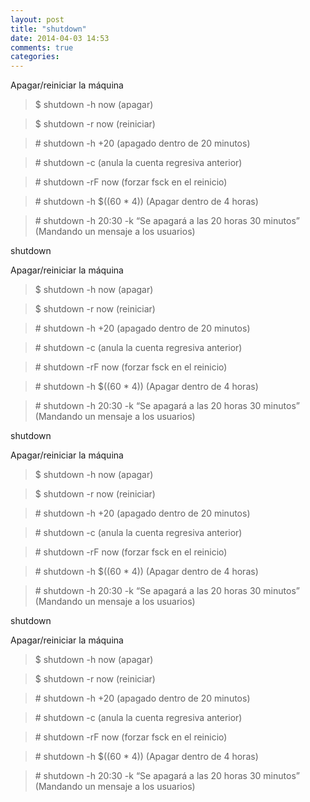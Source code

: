 ```yaml
---
layout: post
title: "shutdown"
date: 2014-04-03 14:53
comments: true
categories: 
---
```

Apagar/reiniciar la máquina

>$ shutdown -h now    (apagar)

>$ shutdown -r now     (reiniciar)

>\# shutdown -h +20 (apagado dentro de 20 minutos)

>\# shutdown -c   (anula la cuenta regresiva anterior)

>\# shutdown -rF now  (forzar fsck en el reinicio)

>\# shutdown -h $((60 * 4)) (Apagar dentro de 4 horas)

>\# shutdown -h 20:30 -k “Se apagará a las 20 horas 30 minutos” (Mandando un mensaje a los usuarios)

shutdown

Apagar/reiniciar la máquina

>$ shutdown -h now    (apagar)

>$ shutdown -r now     (reiniciar)

>\# shutdown -h +20 (apagado dentro de 20 minutos)

>\# shutdown -c   (anula la cuenta regresiva anterior)

>\# shutdown -rF now  (forzar fsck en el reinicio)

>\# shutdown -h $((60 * 4)) (Apagar dentro de 4 horas)

>\# shutdown -h 20:30 -k “Se apagará a las 20 horas 30 minutos” (Mandando un mensaje a los usuarios)

shutdown

Apagar/reiniciar la máquina

>$ shutdown -h now    (apagar)

>$ shutdown -r now     (reiniciar)

>\# shutdown -h +20 (apagado dentro de 20 minutos)

>\# shutdown -c   (anula la cuenta regresiva anterior)

>\# shutdown -rF now  (forzar fsck en el reinicio)

>\# shutdown -h $((60 * 4)) (Apagar dentro de 4 horas)

>\# shutdown -h 20:30 -k “Se apagará a las 20 horas 30 minutos” (Mandando un mensaje a los usuarios)

shutdown

Apagar/reiniciar la máquina

>$ shutdown -h now    (apagar)

>$ shutdown -r now     (reiniciar)

>\# shutdown -h +20 (apagado dentro de 20 minutos)

>\# shutdown -c   (anula la cuenta regresiva anterior)

>\# shutdown -rF now  (forzar fsck en el reinicio)

>\# shutdown -h $((60 * 4)) (Apagar dentro de 4 horas)

>\# shutdown -h 20:30 -k “Se apagará a las 20 horas 30 minutos” (Mandando un mensaje a los usuarios)

